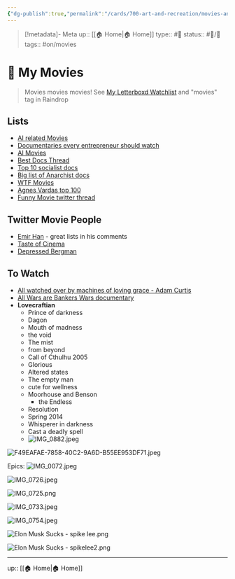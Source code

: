 ```yaml
---
{"dg-publish":true,"permalink":"/cards/700-art-and-recreation/movies-and-tv/my-movies/","title":"My Movies"}
---
```


> [!metadata]- Meta
> up:: [[🏠 Home\|🏠 Home]]
> type:: #📝 
> status:: #📝/🌱 
> tags::  #on/movies 

# 🍿 My Movies

> Movies movies movies! See [‎My Letterboxd Watchlist](https://letterboxd.com/xmartyxcorex/watchlist/) and "movies" tag in Raindrop
## Lists
- [AI related Movies](https://twitter.com/icreatelife/status/1637300116758355969?s=20)
- [Documentaries every entrepreneur should watch](https://twitter.com/lmsqueezy/status/1644010638908243975?s=61&t=gyRX2W0x81b80X8f34EMoQ)
- [AI Movies](https://twitter.com/theaiadvantage/status/1649222136613990400?s=46&t=ltXPd0UXMbjM40a6oiE7aQ)
- [Best Docs Thread](https://x.com/atrightmovies/status/1705612993654882802?s=46&t=ltXPd0UXMbjM40a6oiE7aQ)
- [Top 10 socialist docs](https://reddit.com/r/socialism/s/I7n88ChrOY)
- [Big list of Anarchist docs](https://reddit.com/r/Anarchy101/s/26xkiWtP1Y)
- [WTF Movies](https://x.com/thecinesthetic/status/1712201287184548325?s=61&t=gyRX2W0x81b80X8f34EMoQ)
- [Agnes Vardas top 100](https://x.com/dannydrinkswine/status/1775600347353862192?s=46)
- [Funny Movie twitter thread](https://x.com/emmatolkin/status/1802551728434499921?s=46)

## Twitter Movie People
- [Emir Han](https://x.com/realemirhan?s=21&t=ltXPd0UXMbjM40a6oiE7aQ) - great lists in his comments
- [Taste of Cinema](https://x.com/davidcinema?s=21)
- [Depressed Bergman](https://x.com/dannydrinkswine?s=21)
## To Watch
- [All watched over by machines of loving grace - Adam Curtis](https://topdocumentaryfilms.com/all-watched-over-by-machines-of-loving-grace/)
- [All Wars are Bankers Wars documentary](https://x.com/inversionism/status/1711161404772806973?s=61&t=gyRX2W0x81b80X8f34EMoQ)
- **Lovecraftian**
	- Prince of darkness
	- Dagon
	- Mouth of madness
	- the void
	- The mist
	- from beyond
	- Call of Cthulhu 2005
	- Glorious
	- Altered states
	- The empty man
	- cute for wellness
	- Moorhouse and Benson
		- the Endless
	- Resolution
	- Spring 2014
	- Whisperer in darkness
	- Cast a deadly spell 
	- ![IMG_0882.jpeg](/img/user/Extras/Attachments/IMG_0882.jpeg)



![F49EAFAE-7858-40C2-9A6D-B55EE953DF71.jpeg](/img/user/Extras/Attachments/F49EAFAE-7858-40C2-9A6D-B55EE953DF71.jpeg)

Epics:
![IMG_0072.jpeg](/img/user/Extras/Attachments/IMG_0072.jpeg)

![IMG_0726.jpeg](/img/user/Extras/Attachments/IMG_0726.jpeg)

![IMG_0725.png](/img/user/Extras/Attachments/IMG_0725.png)

![IMG_0733.jpeg](/img/user/Extras/Attachments/IMG_0733.jpeg)

![IMG_0754.jpeg](/img/user/Extras/Attachments/IMG_0754.jpeg)


![Elon Musk Sucks - spike lee.png](/img/user/Extras/Attachments/Elon%20Musk%20Sucks%20-%20spike%20lee.png)

![Elon Musk Sucks - spikelee2.png](/img/user/Extras/Attachments/Elon%20Musk%20Sucks%20-%20spikelee2.png)


---
up:: [[🏠 Home\|🏠 Home]]

